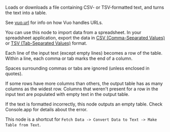 Loads or downloads a file containing CSV- or TSV-formatted text, and turns the text into a table.

See [vuo.url](vuo-nodeset://vuo.url) for info on how Vuo handles URLs.

You can use this node to import data from a spreadsheet. In your spreadsheet application, export the data in [CSV (Comma-Separated Values)](https://en.wikipedia.org/wiki/Comma-separated_values) or [TSV (Tab-Separated Values)](https://en.wikipedia.org/wiki/Tab-separated_values) format.

Each line of the input text (except empty lines) becomes a row of the table. Within a line, each comma or tab marks the end of a column.

Spaces surrounding commas or tabs are ignored (unless enclosed in quotes).

If some rows have more columns than others, the output table has as many columns as the widest row. Columns that weren't present for a row in the input text are populated with empty text in the output table.

If the text is formatted incorrectly, this node outputs an empty table. Check Console.app for details about the error.

This node is a shortcut for `Fetch Data -> Convert Data to Text -> Make Table from Text`.
